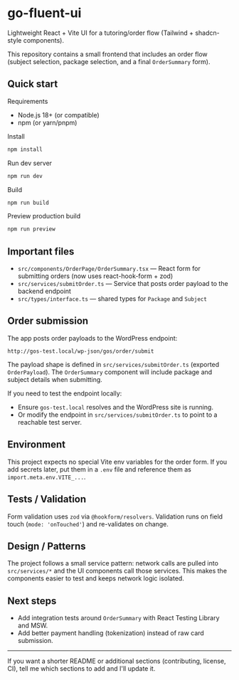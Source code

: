 # go-fluent-ui

Lightweight React + Vite UI for a tutoring/order flow (Tailwind + shadcn-style components).

This repository contains a small frontend that includes an order flow (subject selection, package selection, and a final `OrderSummary` form).

## Quick start

Requirements
- Node.js 18+ (or compatible)
- npm (or yarn/pnpm)

Install

```powershell
npm install
```

Run dev server

```powershell
npm run dev
```

Build

```powershell
npm run build
```

Preview production build

```powershell
npm run preview
```

## Important files
- `src/components/OrderPage/OrderSummary.tsx` — React form for submitting orders (now uses react-hook-form + zod)
- `src/services/submitOrder.ts` — Service that posts order payload to the backend endpoint
- `src/types/interface.ts` — shared types for `Package` and `Subject`

## Order submission

The app posts order payloads to the WordPress endpoint:

```
http://gos-test.local/wp-json/gos/order/submit
```

The payload shape is defined in `src/services/submitOrder.ts` (exported `OrderPayload`). The `OrderSummary` component will include package and subject details when submitting.

If you need to test the endpoint locally:

- Ensure `gos-test.local` resolves and the WordPress site is running.
- Or modify the endpoint in `src/services/submitOrder.ts` to point to a reachable test server.

## Environment

This project expects no special Vite env variables for the order form. If you add secrets later, put them in a `.env` file and reference them as `import.meta.env.VITE_...`.

## Tests / Validation

Form validation uses `zod` via `@hookform/resolvers`. Validation runs on field touch (`mode: 'onTouched'`) and re-validates on change.

## Design / Patterns

The project follows a small service pattern: network calls are pulled into `src/services/*` and the UI components call those services. This makes the components easier to test and keeps network logic isolated.

## Next steps
- Add integration tests around `OrderSummary` with React Testing Library and MSW.
- Add better payment handling (tokenization) instead of raw card submission.

---

If you want a shorter README or additional sections (contributing, license, CI), tell me which sections to add and I'll update it.
